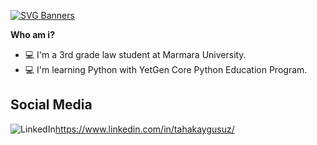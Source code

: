 [![SVG Banners](https://svg-banners.vercel.app/api?type=origin&text1=TAHA%KAYGUSUZ%20🤠&text2=💖%20Open%20Source&width=800&height=400)](https://github.com/Akshay090/svg-banners)


**Who am i?**
- 💻 I'm a 3rd grade law student at Marmara University.
- 💻 I'm learning Python with YetGen Core Python Education Program.

**<h2 align="leading">Social Media</h2>**
![LinkedIn](https://img.shields.io/badge/linkedin-%230077B5.svg?style=for-the-badge&logo=linkedin&logoColor=white)https://www.linkedin.com/in/tahakaygusuz/
